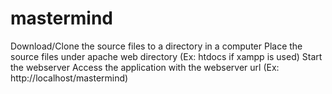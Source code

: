 # mastermind
Download/Clone the source files to a directory in a computer
Place the source files under apache web directory (Ex: htdocs if xampp is used)
Start the webserver
Access the application with the webserver url (Ex: http://localhost/mastermind)
